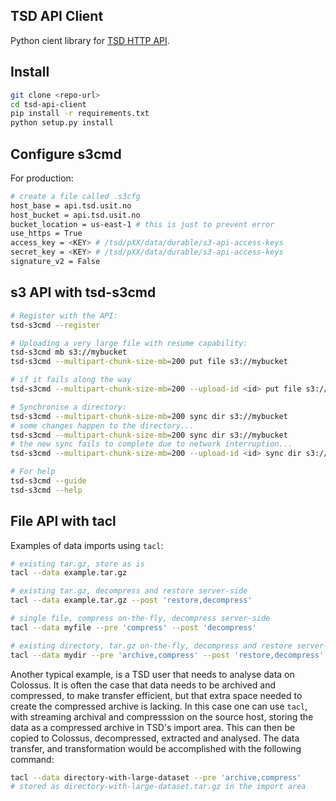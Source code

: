 ## TSD API Client

Python cient library for [TSD HTTP API](https://test.api.tsd.usit.no/v1/docs/tsd-api-integration.html).

## Install

```bash
git clone <repo-url>
cd tsd-api-client
pip install -r requirements.txt
python setup.py install
```

## Configure s3cmd

For production:

```bash
# create a file called .s3cfg
host_base = api.tsd.usit.no
host_bucket = api.tsd.usit.no
bucket_location = us-east-1 # this is just to prevent error
use_https = True
access_key = <KEY> # /tsd/pXX/data/durable/s3-api-access-keys
secret_key = <KEY> # /tsd/pXX/data/durable/s3-api-access-keys
signature_v2 = False
```

## s3 API with tsd-s3cmd

```bash
# Register with the API:
tsd-s3cmd --register

# Uploading a very large file with resume capability:
tsd-s3cmd mb s3://mybucket
tsd-s3cmd --multipart-chunk-size-mb=200 put file s3://mybucket

# if it fails along the way
tsd-s3cmd --multipart-chunk-size-mb=200 --upload-id <id> put file s3://mybucket

# Synchronise a directory:
tsd-s3cmd --multipart-chunk-size-mb=200 sync dir s3://mybucket
# some changes happen to the directory...
tsd-s3cmd --multipart-chunk-size-mb=200 sync dir s3://mybucket
# the new sync fails to complete due to network interruption...
tsd-s3cmd --multipart-chunk-size-mb=200 --upload-id <id> sync dir s3://mybucket

# For help
tsd-s3cmd --guide
tsd-s3cmd --help
```

## File API with tacl

Examples of data imports using `tacl`:

```bash
# existing tar.gz, store as is
tacl --data example.tar.gz

# existing tar.gz, decompress and restore server-side
tacl --data example.tar.gz --post 'restore,decompress'

# single file, compress on-the-fly, decompress server-side
tacl --data myfile --pre 'compress' --post 'decompress'

# existing directory, tar.gz on-the-fly, decompress and restore server-side
tacl --data mydir --pre 'archive,compress' --post 'restore,decompress'
```

Another typical example, is a TSD user that needs to analyse data on Colossus. It is often the case that data needs to be archived and compressed, to make transfer efficient, but that extra space needed to create the compressed archive is lacking. In this case one can use `tacl`, with streaming archival and compresssion on the source host, storing the data as a compressed archive in TSD's import area. This can then be copied to Colossus, decompressed, extracted and analysed. The data transfer, and transformation would be accomplished with the following command:

```bash
tacl --data directory-with-large-dataset --pre 'archive,compress'
# stored as directory-with-large-dataset.tar.gz in the import area
```

